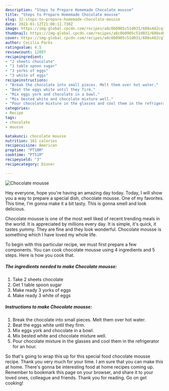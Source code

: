 ```yaml
---
description: "Steps to Prepare Homemade Chocolate mousse"
title: "Steps to Prepare Homemade Chocolate mousse"
slug: 32-steps-to-prepare-homemade-chocolate-mousse
date: 2021-01-12T21:08:11.730Z
image: https://img-global.cpcdn.com/recipes/a8c0b0905c51d031/680x482cq70/chocolate-mousse-recipe-main-photo.jpg
thumbnail: https://img-global.cpcdn.com/recipes/a8c0b0905c51d031/680x482cq70/chocolate-mousse-recipe-main-photo.jpg
cover: https://img-global.cpcdn.com/recipes/a8c0b0905c51d031/680x482cq70/chocolate-mousse-recipe-main-photo.jpg
author: Cecilia Parks
ratingvalue: 4.5
reviewcount: 12897
recipeingredient:
- "2 sheets chocolate"
- "1 table spoon sugar"
- "3 yorks of eggs"
- "3 white of eggs"
recipeinstructions:
- "Break the chocolate into small pieces. Melt them over hot water."
- "Beat the eggs white until they firm."
- "Mix eggs york and chocolate in a bowl."
- "Mix bested white and chocolate mixture well."
- "Pour chocolate mixture in the glasses and cool them in the refrigerator for an hour."
categories:
- Recipe
tags:
- chocolate
- mousse

katakunci: chocolate mousse 
nutrition: 161 calories
recipecuisine: American
preptime: "PT10M"
cooktime: "PT51M"
recipeyield: "3"
recipecategory: Dinner

---
```



![Chocolate mousse](https://img-global.cpcdn.com/recipes/a8c0b0905c51d031/680x482cq70/chocolate-mousse-recipe-main-photo.jpg)

Hey everyone, hope you're having an amazing day today. Today, I will show you a way to prepare a special dish, chocolate mousse. One of my favorites. This time, I'm gonna make it a bit tasty. This is gonna smell and look delicious.

Chocolate mousse is one of the most well liked of recent trending meals in the world. It is appreciated by millions every day. It is simple, it's quick, it tastes yummy. They are fine and they look wonderful. Chocolate mousse is something which I have loved my whole life.




To begin with this particular recipe, we must first prepare a few components. You can cook chocolate mousse using 4 ingredients and 5 steps. Here is how you cook that.

<!--inarticleads1-->

##### The ingredients needed to make Chocolate mousse:

1. Take 2 sheets chocolate
1. Get 1 table spoon sugar
1. Make ready 3 yorks of eggs
1. Make ready 3 white of eggs




<!--inarticleads2-->

##### Instructions to make Chocolate mousse:

1. Break the chocolate into small pieces. Melt them over hot water.
1. Beat the eggs white until they firm.
1. Mix eggs york and chocolate in a bowl.
1. Mix bested white and chocolate mixture well.
1. Pour chocolate mixture in the glasses and cool them in the refrigerator for an hour.




So that's going to wrap this up for this special food chocolate mousse recipe. Thank you very much for your time. I am sure that you can make this at home. There's gonna be interesting food at home recipes coming up. Remember to bookmark this page on your browser, and share it to your loved ones, colleague and friends. Thank you for reading. Go on get cooking!
